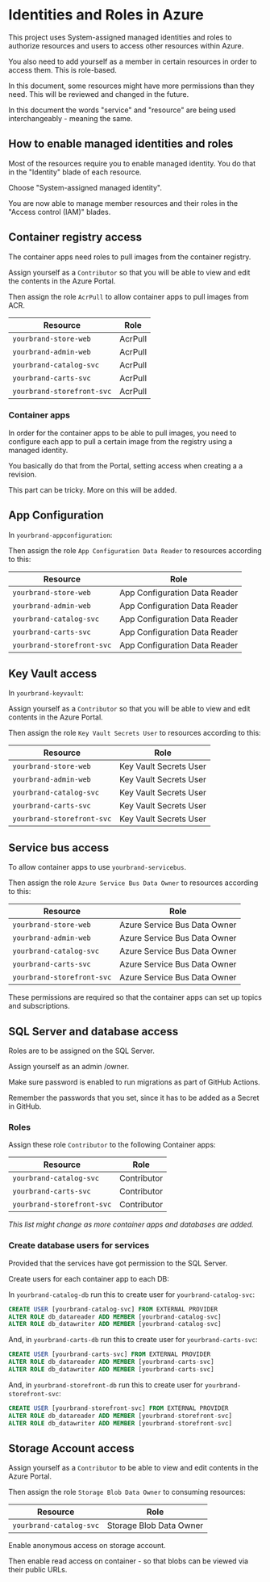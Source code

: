 # Identities and Roles in Azure

This project uses System-assigned managed identities and roles to authorize resources and users to access other resources within Azure.

You also need to add yourself as a member in certain resources in order to access them. This is role-based.

In this document, some resources might have more permissions than they need. This will be reviewed and changed in the future.

In this document the words "service" and "resource" are being used interchangeably - meaning the same.

## How to enable managed identities and roles

Most of the resources require you to enable managed identity. You do that in the "Identity" blade of each resource.

Choose "System-assigned managed identity".

You are now able to manage member resources and their roles in the "Access control (IAM)" blades.

## Container registry access

The container apps need roles to pull images from the container registry.

Assign yourself as a ``Contributor`` so that you will be able to view and edit the contents in the Azure Portal.

Then assign the role ``AcrPull`` to allow container apps to pull images from ACR.


| Resource                      | Role    |
|--------                       |----     |
| ``yourbrand-store-web``       | AcrPull |
| ``yourbrand-admin-web``       | AcrPull |
| ``yourbrand-catalog-svc``     | AcrPull |
| ``yourbrand-carts-svc``       | AcrPull |
| ``yourbrand-storefront-svc``  | AcrPull |

### Container apps

In order for the container apps to be able to pull images, you need to configure each app to pull a certain image from the registry using a managed identity.

You basically do that from the Portal, setting access when creating a a revision.

This part can be tricky. More on this will be added.

## App Configuration

In ``yourbrand-appconfiguration``:

Then assign the role ``App Configuration Data Reader`` to resources according to this:

| Resource                        | Role                           |
|--------                         |----                            |
| ``yourbrand-store-web``         | App Configuration Data Reader  |
| ``yourbrand-admin-web``         | App Configuration Data Reader  |
| ``yourbrand-catalog-svc``       | App Configuration Data Reader  |
| ``yourbrand-carts-svc``         | App Configuration Data Reader  |
| ``yourbrand-storefront-svc``    | App Configuration Data Reader  |

## Key Vault access

In ``yourbrand-keyvault``:

Assign yourself as a ``Contributor`` so that you will be able to view and edit contents in the Azure Portal.

Then assign the role ``Key Vault Secrets User`` to resources according to this:

| Resource                        | Role                    |
|--------                         |----                     |
| ``yourbrand-store-web``         | Key Vault Secrets User  |
| ``yourbrand-admin-web``         | Key Vault Secrets User  |
| ``yourbrand-catalog-svc``       | Key Vault Secrets User  |
| ``yourbrand-carts-svc``         | Key Vault Secrets User  |
| ``yourbrand-storefront-svc``    | Key Vault Secrets User  |

## Service bus access

To allow container apps to use ``yourbrand-servicebus``.

Then assign the role ``Azure Service Bus Data Owner`` to resources according to this:

| Resource                        | Role                          |
|--------                         |----                           |
| ``yourbrand-store-web``         | Azure Service Bus Data Owner  |
| ``yourbrand-admin-web``         | Azure Service Bus Data Owner  |
| ``yourbrand-catalog-svc``       | Azure Service Bus Data Owner  |
| ``yourbrand-carts-svc``         | Azure Service Bus Data Owner  |
| ``yourbrand-storefront-svc``    | Azure Service Bus Data Owner  |

These permissions are required so that the container apps can set up topics and subscriptions.

## SQL Server and database access

Roles are to be assigned on the SQL Server.

Assign yourself as an admin /owner.

Make sure password is enabled to run migrations as part of GitHub Actions. 

Remember the passwords that you set, since it has to be added as a Secret in GitHub.

### Roles

Assign these role ``Contributor`` to the following Container apps:

| Resource                        | Role          |
|--------                         |----           |
| ``yourbrand-catalog-svc``       | Contributor   |
| ``yourbrand-carts-svc``         | Contributor   |
| ``yourbrand-storefront-svc``    | Contributor   |

_This list might change as more  container apps and databases are added._

### Create database users for services

Provided that the services have got permission to the SQL Server.

Create users for each container app to each DB:

In ``yourbrand-catalog-db`` run this to create user for ``yourbrand-catalog-svc``:

```sql
CREATE USER [yourbrand-catalog-svc] FROM EXTERNAL PROVIDER
ALTER ROLE db_datareader ADD MEMBER [yourbrand-catalog-svc]
ALTER ROLE db_datawriter ADD MEMBER [yourbrand-catalog-svc]
```

And, in ``yourbrand-carts-db`` run this to create user for ``yourbrand-carts-svc``:

```sql
CREATE USER [yourbrand-carts-svc] FROM EXTERNAL PROVIDER
ALTER ROLE db_datareader ADD MEMBER [yourbrand-carts-svc]
ALTER ROLE db_datawriter ADD MEMBER [yourbrand-carts-svc]
```

And, in ``yourbrand-storefront-db`` run this to create user for ``yourbrand-storefront-svc``:

```sql
CREATE USER [yourbrand-storefront-svc] FROM EXTERNAL PROVIDER
ALTER ROLE db_datareader ADD MEMBER [yourbrand-storefront-svc]
ALTER ROLE db_datawriter ADD MEMBER [yourbrand-storefront-svc]
```

## Storage Account access

Assign yourself as a ``Contributor`` to be able to view and edit contents in the Azure Portal.

Then assign the role ``Storage Blob Data Owner`` to consuming resources:

| Resource                   | Role                      |
|--------                    |----                       |
| ``yourbrand-catalog-svc``  | Storage Blob Data Owner   |

Enable anonymous access on storage account.

Then enable read access on container - so that blobs can be viewed via their public URLs.
